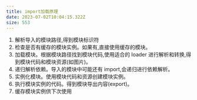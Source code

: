 ```yaml
---
title: import加载原理
date: 2023-07-02T10:04:15.322Z
size: 553
---
```

1. 解析导入的模块路径,得到模块标识符
2. 检查是否有缓存的模块实例。如果有,直接使用缓存的模块。
3. 加载模块。根据模块路径找到模块代码,使用适合的 loader 进行解析和转换,得到模块代码和模块资源(如图片)。
4. 递归解析依赖。导入的模块中可能还有 import,会递归进行依赖解析。
5. 实例化模块。使用模块代码和资源创建模块实例。
6. 执行模块实例的代码。得到模块导出内容(export)。
7. 缓存模块实例供下次使用
